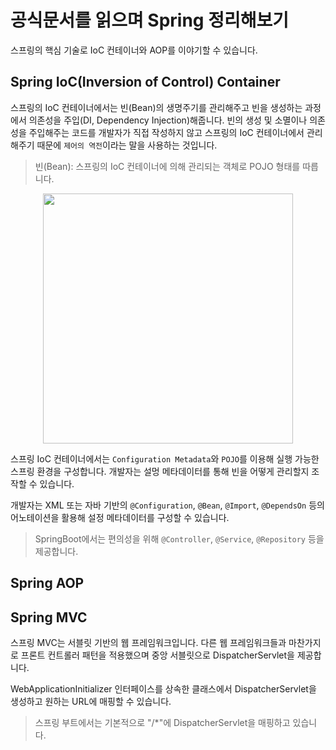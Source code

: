 # 공식문서를 읽으며 Spring 정리해보기

스프링의 핵심 기술로 IoC 컨테이너와 AOP를 이야기할 수 있습니다. 

## Spring IoC(Inversion of Control) Container

스프링의 IoC 컨테이너에서는 빈(Bean)의 생명주기를 관리해주고 빈을 생성하는 과정에서 의존성을 주입(DI, Dependency Injection)해줍니다. 빈의 생성 및 소멸이나 의존성을 주입해주는 코드를 개발자가 직접 작성하지 않고 스프링의 IoC 컨테이너에서 관리해주기 때문에 `제어의 역전`이라는 말을 사용하는 것입니다. 

> 빈(Bean): 스프링의 IoC 컨테이너에 의해 관리되는 객체로 POJO 형태를 따릅니다.

<p align="center">
    <img width="400px" src="https://user-images.githubusercontent.com/45311765/205502474-ed8c4cdf-7eaf-4146-a088-97e1a373a432.png">
</p>

스프링 IoC 컨테이너에서는 `Configuration Metadata`와 `POJO`를 이용해 실행 가능한 스프링 환경을 구성합니다. 개발자는 설멍 메타데이터를 통해 빈을 어떻게 관리할지 조작할 수 있습니다. 

개발자는 XML 또는 자바 기반의 `@Configuration`, `@Bean`, `@Import`, `@DependsOn` 등의 어노테이션을 활용해 설정 메타데이터를 구성할 수 있습니다. 

> SpringBoot에서는 편의성을 위해 `@Controller`, `@Service`, `@Repository` 등을 제공합니다. 

## Spring AOP

## Spring MVC

스프링 MVC는 서블릿 기반의 웹 프레임워크입니다. 다른 웹 프레임워크들과 마찬가지로 프론트 컨트롤러 패턴을 적용했으며 중앙 서블릿으로 DispatcherServlet을 제공합니다. 

WebApplicationInitializer 인터페이스를 상속한 클래스에서 DispatcherServlet을 생성하고 원하는 URL에 매핑할 수 있습니다. 

> 스프링 부트에서는 기본적으로 "/*"에 DispatcherServlet을 매핑하고 있습니다. 
